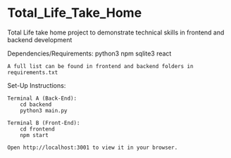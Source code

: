 # Total_Life_Take_Home
Total Life take home project to demonstrate technical skills in frontend and backend development

Dependencies/Requirements:
    python3
    npm
    sqlite3
    react

    A full list can be found in frontend and backend folders in requirements.txt


Set-Up Instructions:

    Terminal A (Back-End):
        cd backend
        python3 main.py
    
    Terminal B (Front-End):
        cd frontend
        npm start

    Open http://localhost:3001 to view it in your browser.


